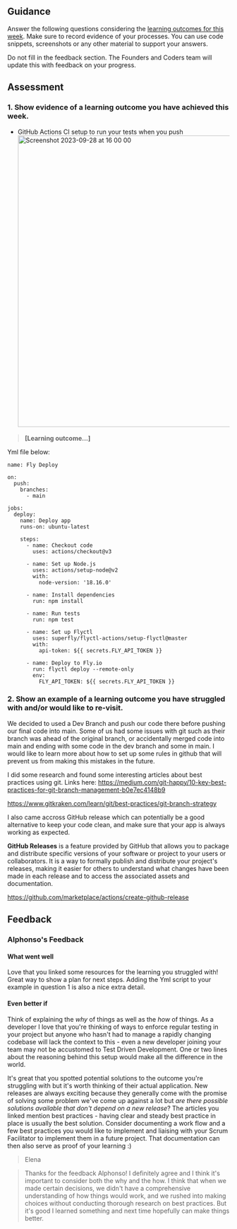 ## Guidance
Answer the following questions considering the [learning outcomes for this week](https://learn.foundersandcoders.com/course/syllabus/developer/database/learning-outcomes/).
Make sure to record evidence of your processes. You can use code snippets, screenshots or any other material to support your answers.

Do not fill in the feedback section. The Founders and Coders team will update this with feedback on your progress.

## Assessment
 ### 1. Show evidence of a learning outcome you have achieved this week.
 - GitHub Actions CI setup to run your tests when you push
   <img width="659" alt="Screenshot 2023-09-28 at 16 00 00" src="https://github.com/fac28/elena--progress-log/assets/59057287/f4ab229c-27e5-455c-b1b5-57475a30936f">


> **[Learning outcome...]**  

Yml file below:
 
```JS
name: Fly Deploy

on:
  push:
    branches:
      - main

jobs:
  deploy:
    name: Deploy app
    runs-on: ubuntu-latest

    steps:
      - name: Checkout code
        uses: actions/checkout@v3

      - name: Set up Node.js
        uses: actions/setup-node@v2
        with:
          node-version: '18.16.0' 

      - name: Install dependencies
        run: npm install

      - name: Run tests
        run: npm test
        
      - name: Set up Flyctl
        uses: superfly/flyctl-actions/setup-flyctl@master
        with:
          api-token: ${{ secrets.FLY_API_TOKEN }}

      - name: Deploy to Fly.io
        run: flyctl deploy --remote-only
        env:
          FLY_API_TOKEN: ${{ secrets.FLY_API_TOKEN }}
```

 ### 2. Show an example of a learning outcome you have struggled with and/or would like to re-visit.

We decided to used a Dev Branch and push our code there before pushing our final code into main.
Some of us had some issues with git such as their branch was ahead of the original branch, or accidentally merged code into main and ending with some code in the dev branch and some in main. I would like to learn more about how to set up some rules in github that will prevent us from making this mistakes in the future. 

I did some research and found some interesting articles about best practices using git.
Links here: 
https://medium.com/git-happy/10-key-best-practices-for-git-branch-management-b0e7ec4148b9

https://www.gitkraken.com/learn/git/best-practices/git-branch-strategy


I also came accross GitHub release which can potentially be a good alternative to keep your code clean, and make sure that your app is always working as expected. 

**GitHub Releases** is a feature provided by GitHub that allows you to package and distribute specific versions of your software or project to your users or collaborators. It is a way to formally publish and distribute your project's releases, making it easier for others to understand what changes have been made in each release and to access the associated assets and documentation.

https://github.com/marketplace/actions/create-github-release


## Feedback
### Alphonso's Feedback
#### What went well
Love that you linked some resources for the learning you struggled with! Great way to show a plan for next steps.
Adding the Yml script to your example in question 1 is also a nice extra detail.

#### Even better if
Think of explaining the *why* of things as well as the *how* of things. As a developer I love that you're thinking of ways to enforce regular testing in your project but anyone who hasn't had to manage a rapidly changing codebase will lack the context to this - even a new developer joining your team may not be accustomed to Test Driven Development. One or two lines about the reasoning behind this setup would make all the difference in the world.

It's great that you spotted potential solutions to the outcome you're struggling with but it's worth thinking of their actual application. New releases are always exciting because they generally come with the promise of solving some problem we've come up against a lot but *are there possible solutions available that don't depend on a new release*?
The articles you linked mention best practices - having clear and steady best practice in place is usually the best solution.
Consider documenting a work flow and a few best practices you would like to implement and liaising with your Scrum Facilitator to implement them in a future project. That documentation can then also serve as proof of your learning :) 


> Elena

> Thanks for the feedback Alphonso! I definitely agree and I think it's important to consider both the why and the how. I think that when we made certain decisions, we didn't have a comprehensive understanding of how things would work, and we rushed into making choices without conducting thorough research on best practices. But it's good I learned something and next time hopefully can make things better.
